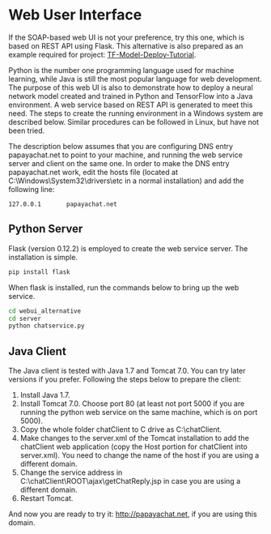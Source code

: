 # Web User Interface

If the SOAP-based web UI is not your preference, try this one, which is based on REST API using Flask. This alternative 
is also prepared as an example required for project: 
[TF-Model-Deploy-Tutorial](https://github.com/bshao001/TF-Model-Deploy-Tutorial).
 
Python is the number one programming language used for machine learning, while Java is still the most popular language 
for web development. The purpose of this web UI is also to demonstrate how to deploy a neural network model created and 
trained in Python and TensorFlow into a Java environment. A web service based on REST API is generated to meet this 
need. The steps to create the running environment in a Windows system are described below. Similar procedures can be 
followed in Linux, but have not been tried.

The description below assumes that you are configuring DNS entry papayachat.net to point to your machine, and running 
the web service server and client on the same one. In order to make the DNS entry papayachat.net work, edit the hosts 
file (located at C:\Windows\System32\drivers\etc in a normal installation) and add the following line:
    
    127.0.0.1  		papayachat.net

## Python Server

Flask (version 0.12.2) is employed to create the web service server. The installation is simple.

```bash
pip install flask
```

When flask is installed, run the commands below to bring up the web service. 

```bash
cd webui_alternative
cd server
python chatservice.py
```

## Java Client

The Java client is tested with Java 1.7 and Tomcat 7.0. You can try later versions if you prefer. Following the steps below to prepare the client:

1. Install Java 1.7.
2. Install Tomcat 7.0. Choose port 80 (at least not port 5000 if you are running the python web service on the same machine, which is on port 5000).
3. Copy the whole folder chatClient to C drive as C:\chatClient. 
4. Make changes to the server.xml of the Tomcat installation to add the chatClient web application (copy the Host portion for chatClient into server.xml). 
You need to change the name of the host if you are using a different domain.
5. Change the service address in C:\chatClient\ROOT\ajax\getChatReply.jsp in case you are using a different domain.
6. Restart Tomcat.

And now you are ready to try it: http://papayachat.net, if you are using this domain.
